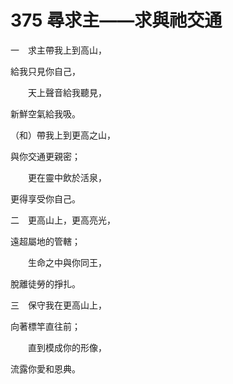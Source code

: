 # 375 尋求主——求與祂交通

一　求主帶我上到高山，

給我只見你自己，

　　天上聲音給我聽見，

新鮮空氣給我吸。

（和）帶我上到更高之山，

與你交通更親密；

　　更在靈中飲於活泉，

更得享受你自己。

二　更高山上，更高亮光，

遠超屬地的管轄；

　　生命之中與你同王，

脫離徒勞的掙扎。

三　保守我在更高山上，

向著標竿直往前；

　　直到模成你的形像，

流露你愛和恩典。

